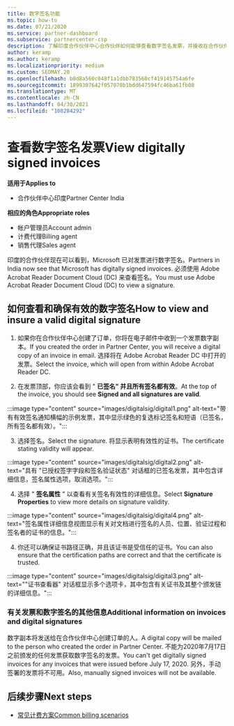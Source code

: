 ```yaml
---
title: 数字签名功能
ms.topic: how-to
ms.date: 07/21/2020
ms.service: partner-dashboard
ms.subservice: partnercenter-csp
description: 了解印度合作伙伴中心合作伙伴如何能够查看数字签名发票，并接收在合作伙伴中心创建的订单发票的数字副本。
author: keramp
ms.author: keramp
ms.localizationpriority: medium
ms.custom: SEOMAY.20
ms.openlocfilehash: b0d8a560c048f1a1dbb783560cf419145754a6fe
ms.sourcegitcommit: 1899307642f057070b1bdd647594fc46ba61fb08
ms.translationtype: MT
ms.contentlocale: zh-CN
ms.lasthandoff: 04/30/2021
ms.locfileid: "108284292"
---
```

# <a name="view-digitally-signed-invoices"></a><span data-ttu-id="c930b-103">查看数字签名发票</span><span class="sxs-lookup"><span data-stu-id="c930b-103">View digitally signed invoices</span></span>

<span data-ttu-id="c930b-104">**适用于**</span><span class="sxs-lookup"><span data-stu-id="c930b-104">**Applies to**</span></span>

- <span data-ttu-id="c930b-105">合作伙伴中心印度</span><span class="sxs-lookup"><span data-stu-id="c930b-105">Partner Center India</span></span>

<span data-ttu-id="c930b-106">**相应的角色**</span><span class="sxs-lookup"><span data-stu-id="c930b-106">**Appropriate roles**</span></span>

- <span data-ttu-id="c930b-107">帐户管理员</span><span class="sxs-lookup"><span data-stu-id="c930b-107">Account admin</span></span>
- <span data-ttu-id="c930b-108">计费代理</span><span class="sxs-lookup"><span data-stu-id="c930b-108">Billing agent</span></span>
- <span data-ttu-id="c930b-109">销售代理</span><span class="sxs-lookup"><span data-stu-id="c930b-109">Sales agent</span></span>

<span data-ttu-id="c930b-110">印度的合作伙伴现在可以看到，Microsoft 已对发票进行数字签名。</span><span class="sxs-lookup"><span data-stu-id="c930b-110">Partners in India now see that Microsoft has digitally signed invoices.</span></span> <span data-ttu-id="c930b-111">必须使用 Adobe Acrobat Reader Document Cloud (DC) 来查看签名。</span><span class="sxs-lookup"><span data-stu-id="c930b-111">You must use Adobe Acrobat Reader Document Cloud (DC) to view a signature.</span></span>

## <a name="how-to-view-and-insure-a-valid-digital-signature"></a><span data-ttu-id="c930b-112">如何查看和确保有效的数字签名</span><span class="sxs-lookup"><span data-stu-id="c930b-112">How to view and insure a valid digital signature</span></span>


1. <span data-ttu-id="c930b-113">如果你在合作伙伴中心创建了订单，你将在电子邮件中收到一个发票数字副本。</span><span class="sxs-lookup"><span data-stu-id="c930b-113">If you created the order in Partner Center, you will receive a digital copy of an invoice in email.</span></span> <span data-ttu-id="c930b-114">选择将在 Adobe Acrobat Reader DC 中打开的发票。</span><span class="sxs-lookup"><span data-stu-id="c930b-114">Select the invoice, which will open from within Adobe Acrobat Reader DC.</span></span>


2. <span data-ttu-id="c930b-115">在发票顶部，你应该会看到 " **已签名" 并且所有签名都有效**。</span><span class="sxs-lookup"><span data-stu-id="c930b-115">At the top of the invoice, you should see **Signed and all signatures are valid**.</span></span>
 
 :::image type="content" source="images/digitalsig/digital1.png" alt-text="带有有效签名通知横幅的示例发票，其中显示绿色的复选标记签名和短语（已签名，所有签名都有效）。":::

3. <span data-ttu-id="c930b-117">选择签名。</span><span class="sxs-lookup"><span data-stu-id="c930b-117">Select the signature.</span></span> <span data-ttu-id="c930b-118">将显示表明有效性的证书。</span><span class="sxs-lookup"><span data-stu-id="c930b-118">The certificate stating validity will appear.</span></span>

:::image type="content" source="images/digitalsig/digital2.png" alt-text="具有 &quot;已授权签字字段和签名验证状态&quot; 对话框的已签名发票，其中包含详细信息，签名属性选项，取消选项。"::: 

4. <span data-ttu-id="c930b-120">选择 " **签名属性** " 以查看有关签名有效性的详细信息。</span><span class="sxs-lookup"><span data-stu-id="c930b-120">Select **Signature Properties** to view more details on signature validity.</span></span>

:::image type="content" source="images/digitalsig/digital4.png" alt-text="签名属性详细信息视图显示有关对文档进行签名的人员、位置、验证过程和签名者的证书的信息。"::: 

4. <span data-ttu-id="c930b-122">你还可以确保证书路径正确，并且该证书是受信任的证书。</span><span class="sxs-lookup"><span data-stu-id="c930b-122">You can also ensure that the certification paths are correct and that the certificate is trusted.</span></span>

 :::image type="content" source="images/digitalsig/digital3.png" alt-text="&quot;证书查看器&quot; 对话框显示多个选项卡，其中包含有关证书及其整个颁发链的详细信息。":::

### <a name="additional-information-on-invoices-and-digital-signatures"></a><span data-ttu-id="c930b-124">有关发票和数字签名的其他信息</span><span class="sxs-lookup"><span data-stu-id="c930b-124">Additional information on invoices and digital signatures</span></span>

<span data-ttu-id="c930b-125">数字副本将发送给在合作伙伴中心创建订单的人。</span><span class="sxs-lookup"><span data-stu-id="c930b-125">A digital copy will be mailed to the person who created the order in Partner Center.</span></span> <span data-ttu-id="c930b-126">不能为2020年7月17日之前颁发的任何发票获取数字签名的发票。</span><span class="sxs-lookup"><span data-stu-id="c930b-126">You can't get digitally signed invoices for any invoices that were issued before July 17, 2020.</span></span> <span data-ttu-id="c930b-127">另外，手动签署的发票将不可用。</span><span class="sxs-lookup"><span data-stu-id="c930b-127">Also, manually signed invoices will not be available.</span></span>

## <a name="next-steps"></a><span data-ttu-id="c930b-128">后续步骤</span><span class="sxs-lookup"><span data-stu-id="c930b-128">Next steps</span></span>

- [<span data-ttu-id="c930b-129">常见计费方案</span><span class="sxs-lookup"><span data-stu-id="c930b-129">Common billing scenarios</span></span>](common-billing-scenarios.md)